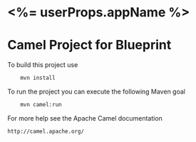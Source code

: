 <%= userProps.appName %>
=============

Camel Project for Blueprint 
=========================================
To build this project use
```bash
    mvn install
```

To run the project you can execute the following Maven goal
```bash
    mvn camel:run
```

For more help see the Apache Camel documentation

    http://camel.apache.org/
    